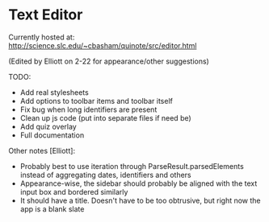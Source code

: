 # Text Editor

Currently hosted at:
http://science.slc.edu/~cbasham/quinote/src/editor.html

(Edited by Elliott on 2-22 for appearance/other suggestions)

TODO:
  - Add real stylesheets
  - Add options to toolbar items and toolbar itself
  - Fix bug when long identifiers are present
  - Clean up js code (put into separate files if need be)
  - Add quiz overlay
  - Full documentation

Other notes [Elliott]:
  - Probably best to use iteration through ParseResult.parsedElements instead of aggregating dates, identifiers and others
  - Appearance-wise, the sidebar should probably be aligned with the text input box and bordered similarly
  - It should have a title. Doesn't have to be too obtrusive, but right now the app is a blank slate
